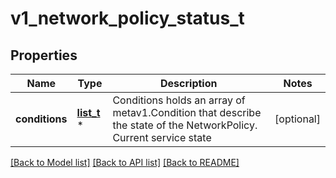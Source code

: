 # v1_network_policy_status_t

## Properties
Name | Type | Description | Notes
------------ | ------------- | ------------- | -------------
**conditions** | [**list_t**](v1_condition.md) \* | Conditions holds an array of metav1.Condition that describe the state of the NetworkPolicy. Current service state | [optional] 

[[Back to Model list]](../README.md#documentation-for-models) [[Back to API list]](../README.md#documentation-for-api-endpoints) [[Back to README]](../README.md)


